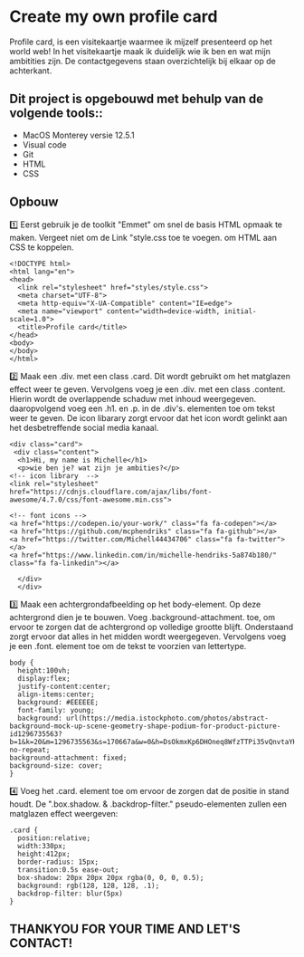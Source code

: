 <h1> Create my own profile card </h1>
Profile card, is een visitekaartje waarmee ik mijzelf presenteerd op het world web!
In het visitekaartje maak ik duidelijk wie ik ben en wat mijn ambitities zijn. De contactgegevens staan overzichtelijk bij elkaar op de achterkant. 

<h2>Dit project is opgebouwd met behulp van de volgende tools::</h2>

* MacOS Monterey versie 12.5.1 
* Visual code
* Git
* HTML 
* CSS

<h2>Opbouw</h2>

1️⃣ Eerst gebruik je de toolkit "Emmet" om snel de basis HTML opmaak te maken. 
Vergeet niet om de Link "style.css toe te voegen. om HTML aan CSS te koppelen. 

```
<!DOCTYPE html>
<html lang="en">
<head>
  <link rel="stylesheet" href="styles/style.css">
  <meta charset="UTF-8">
  <meta http-equiv="X-UA-Compatible" content="IE=edge">
  <meta name="viewport" content="width=device-width, initial-scale=1.0">
  <title>Profile card</title>
</head>
<body>
</body>
</html>
```

2️⃣ Maak een .div. met een class .card. Dit wordt gebruikt om het matglazen effect weer te geven. Vervolgens voeg je een .div. met een class .content. Hierin wordt de overlappende schaduw met inhoud weergegeven. daaropvolgend voeg een .h1. en .p. in de .div's. elementen toe om tekst weer te geven. De icon libarary zorgt ervoor dat het icon wordt gelinkt aan het desbetreffende social media kanaal.

```
<div class="card">
 <div class="content">
  <h1>Hi, my name is Michelle</h1>
  <p>wie ben je? wat zijn je ambities?</p>
<!-- icon library  -->
<link rel="stylesheet" href="https://cdnjs.cloudflare.com/ajax/libs/font-awesome/4.7.0/css/font-awesome.min.css">

<!-- font icons -->
<a href="https://codepen.io/your-work/" class="fa fa-codepen"></a>
<a href="https://github.com/mcphendriks" class="fa fa-github"></a>
<a href="https://twitter.com/Michell44434706" class="fa fa-twitter"></a>
<a href="https://www.linkedin.com/in/michelle-hendriks-5a874b180/" class="fa fa-linkedin"></a>

  </div>
  </div>
```

3️⃣ Maak een achtergrondafbeelding op het body-element. Op deze achtergrond dien je te bouwen. Voeg .background-attachment. toe, om ervoor te zorgen dat de  achtergrond op volledige grootte blijft. Onderstaand zorgt ervoor dat alles in het midden wordt weergegeven. Vervolgens voeg je een .font. element toe om de tekst te voorzien van lettertype. 

```
body {
  height:100vh;
  display:flex;
  justify-content:center;
  align-items:center;
  background: #EEEEEE;
  font-family: young;
  background: url(https://media.istockphoto.com/photos/abstract-background-mock-up-scene-geometry-shape-podium-for-product-picture-id1296735563?b=1&k=20&m=1296735563&s=170667a&w=0&h=DsOkmxKp6DHOneq8WfzTTPi35vQnvtaYHlQc6uDjpOA=) no-repeat;
background-attachment: fixed;
background-size: cover;
}
```

4️⃣ Voeg het .card. element toe om ervoor de zorgen dat de positie in stand houdt. De ".box.shadow. & .backdrop-filter." pseudo-elementen zullen een matglazen effect weergeven:

```
.card {
  position:relative;
  width:330px;
  height:412px;
  border-radius: 15px;
  transition:0.5s ease-out;
  box-shadow: 20px 20px 20px rgba(0, 0, 0, 0.5);
  background: rgb(128, 128, 128, .1);
  backdrop-filter: blur(5px)
}
```



<h2> THANKYOU FOR YOUR TIME AND LET'S CONTACT! </h2>
